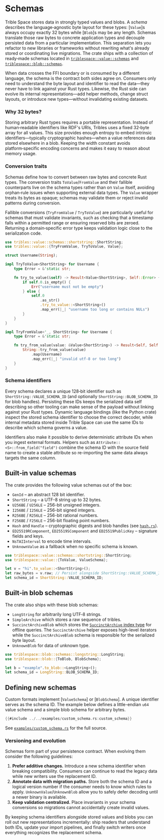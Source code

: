 # Schemas

Trible Space stores data in strongly typed values and blobs. A *schema*
describes the language‑agnostic byte layout for these types: [`Value`]s always
occupy exactly 32&nbsp;bytes while [`Blob`]s may be any length. Schemas translate
those raw bytes to concrete application types and decouple persisted data from a
particular implementation. This separation lets you refactor to new libraries or
frameworks without rewriting what's already stored or coordinating live
migrations. The crate ships with a collection of ready‑made schemas located in
[`triblespace::value::schemas`](https://docs.rs/triblespace/latest/triblespace/value/schemas/index.html) and
[`triblespace::blob::schemas`](https://docs.rs/triblespace/latest/triblespace/blob/schemas/index.html).

When data crosses the FFI boundary or is consumed by a different language, the
schema is the contract both sides agree on. Consumers only need to understand
the byte layout and identifier to read the data—they never have to link against
your Rust types. Likewise, the Rust side can evolve its internal
representations—add helper methods, change struct layouts, or introduce new
types—without invalidating existing datasets.

### Why 32 bytes?

Storing arbitrary Rust types requires a portable representation. Instead of
human‑readable identifiers like RDF's URIs, Tribles uses a fixed 32‑byte array
for all values. This size provides enough entropy to embed intrinsic
identifiers—typically cryptographic hashes—when a value references data stored
elsewhere in a blob. Keeping the width constant avoids platform‑specific
encoding concerns and makes it easy to reason about memory usage.

### Conversion traits

Schemas define how to convert between raw bytes and concrete Rust types. The
conversion traits `ToValue`/`FromValue` and their fallible counterparts live on
the schema types rather than on `Value` itself, avoiding orphan‑rule issues when
supporting external data types. The `Value` wrapper treats its bytes as opaque;
schemas may validate them or reject invalid patterns during conversion.

Fallible conversions (`TryFromValue` / `TryToValue`) are particularly useful for
schemas that must validate invariants, such as checking that a timestamp falls
within a permitted range or ensuring reserved bits are zeroed. Returning a
domain‑specific error type keeps validation logic close to the serialization
code.

```rust
use tribles::value::schemas::shortstring::ShortString;
use tribles::value::{TryFromValue, TryToValue, Value};

struct Username(String);

impl TryToValue<ShortString> for Username {
    type Error = &'static str;

    fn try_to_value(&self) -> Result<Value<ShortString>, Self::Error> {
        if self.0.is_empty() {
            Err("username must not be empty")
        } else {
            self.0
                .as_str()
                .try_to_value::<ShortString>()
                .map_err(|_| "username too long or contains NULs")
        }
    }
}

impl TryFromValue<'_, ShortString> for Username {
    type Error = &'static str;

    fn try_from_value(value: &Value<ShortString>) -> Result<Self, Self::Error> {
        String::try_from_value(value)
            .map(Username)
            .map_err(|_| "invalid utf-8 or too long")
    }
}
```

### Schema identifiers

Every schema declares a unique 128‑bit identifier such as
`ShortString::VALUE_SCHEMA_ID` (and optionally `ShortString::BLOB_SCHEMA_ID` for
blob handles). Persisting these IDs keeps the serialized data self describing so
other tooling can make sense of the payload without linking against your Rust
types. Dynamic language bindings (like the Python crate) inspect the stored
schema identifier to choose the correct decoder, while internal metadata stored
inside Trible Space can use the same IDs to describe which schema governs a
value.

Identifiers also make it possible to derive deterministic attribute IDs when you
ingest external formats. Helpers such as `Attribute::<S>::from_field("field")`
combine the schema ID with the source field name to create a stable attribute so
re-importing the same data always targets the same column.

## Built‑in value schemas

The crate provides the following value schemas out of the box:
- `GenId` &ndash; an abstract 128 bit identifier.
- `ShortString` &ndash; a UTF-8 string up to 32 bytes.
- `U256BE` / `U256LE` &ndash; 256-bit unsigned integers.
- `I256BE` / `I256LE` &ndash; 256-bit signed integers.
- `R256BE` / `R256LE` &ndash; 256-bit rational numbers.
- `F256BE` / `F256LE` &ndash; 256-bit floating point numbers.
- `Hash` and `Handle` &ndash; cryptographic digests and blob handles (see [`hash.rs`](../src/value/schemas/hash.rs)).
- `ED25519RComponent`, `ED25519SComponent` and `ED25519PublicKey` &ndash; signature fields and keys.
- `NsTAIInterval` to encode time intervals.
- `UnknownValue` as a fallback when no specific schema is known.

```rust
use triblespace::value::schemas::shortstring::ShortString;
use triblespace::value::{ToValue, ValueSchema};

let v = "hi".to_value::<ShortString>();
let raw_bytes = v.raw; // Persist alongside ShortString::VALUE_SCHEMA_ID.
let schema_id = ShortString::VALUE_SCHEMA_ID;
```

## Built‑in blob schemas

The crate also ships with these blob schemas:

- `LongString` for arbitrarily long UTF‑8 strings.
- `SimpleArchive` which stores a raw sequence of tribles.
- `SuccinctArchiveBlob` which stores the [`SuccinctArchive` index
  type](https://docs.rs/tribles/latest/tribles/blob/schemas/succinctarchive/struct.SuccinctArchive.html)
  for offline queries. The `SuccinctArchive` helper exposes high-level
  iterators while the `SuccinctArchiveBlob` schema is responsible for the
  serialized byte layout.
- `UnknownBlob` for data of unknown type.

```rust
use triblespace::blob::schemas::longstring::LongString;
use triblespace::blob::{ToBlob, BlobSchema};

let b = "example".to_blob::<LongString>();
let schema_id = LongString::BLOB_SCHEMA_ID;
```

## Defining new schemas

Custom formats implement [`ValueSchema`] or [`BlobSchema`].  A unique identifier
serves as the schema ID.  The example below defines a little-endian `u64` value
schema and a simple blob schema for arbitrary bytes.

```rust
{{#include ../../examples/custom_schema.rs:custom_schema}}
```

See [`examples/custom_schema.rs`](https://github.com/triblespace/tribles-rust/blob/main/examples/custom_schema.rs) for the full
source.

### Versioning and evolution

Schemas form part of your persistence contract. When evolving them consider the
following guidelines:

1. **Prefer additive changes.** Introduce a new schema identifier when breaking
   compatibility. Consumers can continue to read the legacy data while new
   writers use the replacement ID.
2. **Annotate data with migration paths.** Store both the schema ID and a
   logical version number if the consumer needs to know which rules to apply.
   `UnknownValue`/`UnknownBlob` allow you to safely defer decoding until a newer
   binary is available.
3. **Keep validation centralized.** Place invariants in your schema
   conversions so migrations cannot accidentally create invalid values.

By keeping schema identifiers alongside stored values and blobs you can roll out
new representations incrementally: ship readers that understand both IDs, update
your import pipelines, and finally switch writers once everything recognizes the
replacement schema.
